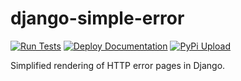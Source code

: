 # django-simple-error

[![Run Tests](https://github.com/FamilyTreeCollab/django-simple-error/actions/workflows/Unittests.yml/badge.svg)](https://github.com/FamilyTreeCollab/django-simple-error/actions/workflows/Unittests.yml)
[![Deploy Documentation](https://github.com/FamilyTreeCollab/django-simple-error/actions/workflows/DeployDocs.yml/badge.svg)](https://github.com/FamilyTreeCollab/django-simple-error/actions/workflows/DeployDocs.yml)
[![PyPi Upload](https://github.com/djperrefort/django-simple-error/actions/workflows/PyPiUpload.yml/badge.svg)](https://github.com/djperrefort/django-simple-error/actions/workflows/PyPiUpload.yml)

Simplified rendering of HTTP error pages in Django.
